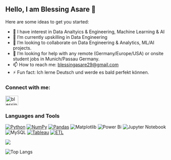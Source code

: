 ## Hello, I am Blessing Asare 👋


<!--**PasBless1/PasBless1** is a ✨ _special_ ✨ repository because its `README.md` (this file) appears on your GitHub profile.-->

Here are some ideas to get you started:

- 🔭 I have interest in Data Analtyics & Engineering, Machine Learning & AI 
- 🌱 I’m currently upskilling in Data Engineering
- 👯 I’m looking to collaborate on Data Engineering & Analytics, ML/AI projects. 
- 🤔 I’m looking for help with any remote (Germany/Europe/USA) or onsite student jobs in Munich/Passau Germany.
- 📫 How to reach me: blessingasare29@gmail.com
- ⚡ Fun fact: Ich lerne Deutsch und werde es bald perfekt können.

<h3 align="left">Connect with me:</h3>
<p align="left">
<a href="https://www.linkedin.com/in/blessing-asare" target="blank"><img align="center" src="https://raw.githubusercontent.com/rahuldkjain/github-profile-readme-generator/master/src/images/icons/Social/linked-in-alt.svg" alt="blessing-asare" height="30" width="40" /></a>
</p>

### Languages and Tools
[![Python](https://img.shields.io/badge/python-3670A0?style=for-the-badge&logo=python&logoColor=ffdd54)](#) 
[![NumPy](https://img.shields.io/badge/numpy-%23013243.svg?style=for-the-badge&logo=numpy&logoColor=white)](#)
[![Pandas](https://img.shields.io/badge/pandas-%23150458.svg?style=for-the-badge&logo=pandas&logoColor=white)](#)
![Matplotlib](https://img.shields.io/badge/Matplotlib-%23ffffff.svg?style=for-the-badge&logo=Matplotlib&logoColor=black)
![Power Bi](https://img.shields.io/badge/power_bi-F2C811?style=for-the-badge&logo=powerbi&logoColor=black)
![Jupyter Notebook](https://img.shields.io/badge/jupyter-%23FA0F00.svg?style=for-the-badge&logo=jupyter&logoColor=white)
![MySQL](https://img.shields.io/badge/MySQL-4479A1?style=for-the-badge&logo=mysql&logoColor=white)
[![Tableau](https://custom-icon-badges.demolab.com/badge/Tableau-0176D3?logo=tableau&logoColor=fff)](#)
[![ETL](https://custom-icon-badges.demolab.com/badge/ETL-9370DB?logo=etl-logo&logoColor=fff)](#)


<img 
   src="https://github-readme-stats.vercel.app/api?username=PasBless1&show_icons=true&theme=gruvbox"
/>

<!--<p><img align="center" src="https://github-readme-streak-stats.herokuapp.com/?user=eoagyen&" alt="eoagyen" /></p>-->

![Top Langs](https://github-readme-stats.vercel.app/api/top-langs/?username=PasBless1&layout=compact)



